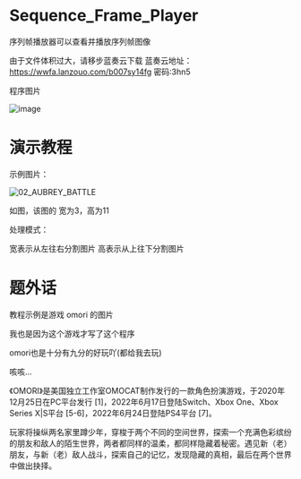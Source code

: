# Sequence_Frame_Player
序列帧播放器可以查看并播放序列帧图像

由于文件体积过大，请移步蓝奏云下载
蓝奏云地址：
https://wwfa.lanzouo.com/b007sy14fg
密码:3hn5



程序图片

![image](https://github.com/user-attachments/assets/c269424c-8e78-4b5c-8316-37977658b3f6)






# 演示教程
示例图片：

  ![02_AUBREY_BATTLE](https://github.com/user-attachments/assets/8b5058d1-5cd1-4f36-941e-b46f14b0fc85)

如图，该图的 宽为3，高为11

处理模式：

宽表示从左往右分割图片
高表示从上往下分割图片



# 题外话
教程示例是游戏 omori 的图片

我也是因为这个游戏才写了这个程序

omori也是十分有九分的好玩吖(都给我去玩)

咳咳...

《OMORI》是美国独立工作室OMOCAT制作发行的一款角色扮演游戏，于2020年12月25日在PC平台发行 [1]，2022年6月17日登陆Switch、Xbox One、Xbox Series X|S平台 [5-6]，2022年6月24日登陆PS4平台 [7]。

玩家将操纵两名家里蹲少年，穿梭于两个不同的空间世界，探索一个充满色彩缤纷的朋友和敌人的陌生世界，两者都同样的温柔，都同样隐藏着秘密。遇见新（老）朋友，与新（老）敌人战斗，探索自己的记忆，发现隐藏的真相，最后在两个世界中做出抉择。

